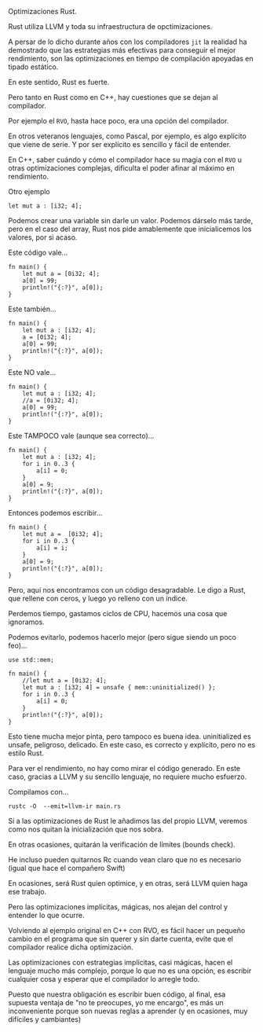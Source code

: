 Optimizaciones Rust.

Rust utiliza LLVM y toda su infraestructura de opctimizaciones.

A persar de lo dicho durante años con los compiladores ```jit``` la realidad ha
demostrado que las estrategias más efectivas para conseguir el mejor rendimiento,
son las optimizaciones en tiempo de compilación apoyadas en tipado estático.

En este sentido, Rust es fuerte.

Pero tanto en Rust como en C++, hay cuestiones que se dejan al compilador.

Por ejemplo el ```RVO```, hasta hace poco, era una opción del compilador.

En otros veteranos lenguajes, como Pascal, por ejemplo, es algo explícito que
viene de serie. Y por ser explícito es sencillo y fácil de entender.

En C++, saber cuándo y cómo el compilador hace su magia con el ```RVO``` u otras
optimizaciones complejas, dificulta el poder afinar al máximo en rendimiento.

Otro ejemplo

```
let mut a : [i32; 4];
```

Podemos crear una variable sin darle un valor. Podemos dárselo más tarde, pero
en el caso del array, Rust nos pide amablemente que inicialicemos los valores,
por si acaso.

Este código vale...
```
fn main() {
    let mut a = [0i32; 4];
    a[0] = 99;
    println!("{:?}", a[0]);
}
```

Este también...
```
fn main() {
    let mut a : [i32; 4];
    a = [0i32; 4];
    a[0] = 99;
    println!("{:?}", a[0]);
}
```


Este NO vale...
```
fn main() {
    let mut a : [i32; 4];
    //a = [0i32; 4];
    a[0] = 99;
    println!("{:?}", a[0]);
}
```


Este TAMPOCO vale (aunque sea correcto)...
```
fn main() {
    let mut a : [i32; 4];
    for i in 0..3 {
        a[i] = 0;
    }
    a[0] = 9;
    println!("{:?}", a[0]);
}
```


Entonces podemos escribir...
```
fn main() {
    let mut a =  [0i32; 4];
    for i in 0..3 {
        a[i] = i;
    }
    a[0] = 9;
    println!("{:?}", a[0]);
}
```

Pero, aquí nos encontramos con un código desagradable.
Le digo a Rust, que rellene con ceros, y luego yo relleno con un índice.

Perdemos tiempo, gastamos ciclos de CPU, hacemos una cosa que ignoramos.

Podemos evitarlo, podemos hacerlo mejor (pero sigue siendo un poco feo)...

```
use std::mem;

fn main() {
    //let mut a = [0i32; 4];
    let mut a : [i32; 4] = unsafe { mem::uninitialized() };
    for i in 0..3 {
        a[i] = 0;
    }
    println!("{:?}", a[0]);
}
```

Esto tiene mucha mejor pinta, pero tampoco es buena idea.
uninitialized es unsafe, peligroso, delicado. En este caso, es correcto y explícito,
pero no es estilo Rust.


Para ver el rendimiento, no hay como mirar el código generado. En este caso, gracias
a LLVM y su sencillo lenguaje, no requiere mucho esfuerzo.

Compilamos con...

```
rustc -O  --emit=llvm-ir main.rs
```

Si a las optimizaciones de Rust le añadimos las del propio LLVM, veremos como
nos quitan la inicialización que nos sobra.

En otras ocasiones, quitarán la verificación de límites (bounds check).

He incluso pueden quitarnos Rc cuando vean claro que no es necesario (igual que
hace el compañero Swift)

En ocasiones, será Rust quien optimice, y en otras, será LLVM quien haga ese trabajo.

Pero las optimizaciones implícitas, mágicas, nos alejan del control y entender lo que
ocurre.

Volviendo al ejemplo original en C++ con RVO, es fácil hacer un pequeño cambio
en el programa que sin querer y sin darte cuenta, evite que el compilador realice
dicha optimización.

Las optimizaciones con estrategias implícitas, casi mágicas, hacen el lenguaje mucho
más complejo, porque lo que no es una opción, es escribir cualquier cosa y esperar
que el compilador lo arregle todo.

Puesto que nuestra obligación es escribir buen código, al final, esa supuesta ventaja
de "no te preocupes, yo me encargo", es más un inconveniente porque son nuevas reglas
a aprender (y en ocasiones, muy difíciles y cambiantes)

